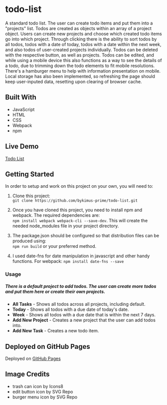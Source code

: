 # todo-list

A standard todo list. The user can create todo items and put them into a "projects" list. Todos are created as objects within an array of a project object. Users can create new projects and choose which created todo items go into which project. Through clicking there is the ability to sort todos by all todos, todos with a date of today, todos with a date within the next week, and also todos of user-created projects individually. Todos can be deleted with the respective button, as well as projects. Todos can be edited, and while using a mobile device this also functions as a way to see the details of a todo, due to trimming down the todo elements to fit mobile resolutions. There's a hamburger menu to help with information presentation on mobile. Local storage has also been implemented, so refreshing the page should keep user-inputed data, resetting upon clearing of browser cache.

## Built With 

- JavaScript
- HTML
- CSS
- Webpack
- npm

## Live Demo
[Todo List](https://bykimus-prime.github.io/todo-list/)

## Getting Started

In order to setup and work on this project on your own, you will need to:

1. Clone this project:  
`git clone https://github.com/bykimus-prime/todo-list.git`

2. Once you have cloned this project, you need to install npm and webpack. The required dependencies are:  
`npm install webpack webpack-cli --save-dev`. This will create the needed node_modules file in your project directory.

3. The package.json should be configured so that distribution files can be produced using:  
`npm run build` or your preferred method.

4. I used date-fns for date manipulation in javascript and other handy functions. For webpack:
`npm install date-fns --save`

### Usage
##### There is a default project to add todos. The user can create more todos and put them here or create their own projects.
- **All Tasks** - Shows all todos across all projects, including default.
- **Today** - Shows all todos with a due date of today's date.
- **Week** - Shows all todos with a due date that is within the next 7 days.
- **Add New Project** - Creates a new project that the user can add todos into.
- **Add New Task** - Creates a new todo item.

## Deployed on GitHub Pages

Deployed on [GitHub Pages](https://pages.github.com/)

## Image Credits

- trash can icon by Icons8
- edit button icon by SVG Repo
- burger menu icon by SVG Repo
